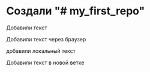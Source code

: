 # Создали "# my_first_repo" 

Добавили текст

Добавили текст через браузер

добавили локальный текст

Добавили текст в новой ветке
